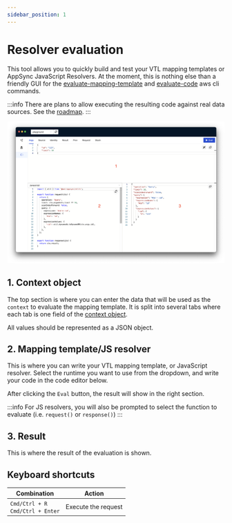 ```yaml
---
sidebar_position: 1
---
```


# Resolver evaluation

This tool allows you to quickly build and test your VTL mapping templates or AppSync JavaScript Resolvers. At the moment, this is nothing else than a friendly GUI for the [evaluate-mapping-template](https://docs.aws.amazon.com/cli/latest/reference/appsync/evaluate-mapping-template.html) and [evaluate-code](https://docs.aws.amazon.com/cli/latest/reference/appsync/evaluate-code.html) aws cli commands.

:::info
There are plans to allow executing the resulting code against real data sources. See the [roadmap](https://github.com/orgs/graphboltdev/projects/1/views/1?filterQuery=mapping&pane=issue&itemId=11954302).
:::


![Mapping template evaluation](./img/evaluation.png)

## 1. Context object

The top section is where you can enter the data that will be used as the `context` to evaluate the mapping template. It is split into several tabs where each tab is one field of the [context object](https://docs.aws.amazon.com/appsync/latest/devguide/resolver-context-reference-js.html).

All values should be represented as a JSON object.


## 2. Mapping template/JS resolver

This is where you can write your VTL mapping template, or JavaScript resolver. 
Select the runtime you want to use from the dropdown, and write your code in the code editor below. 


After clicking the `Eval` button, the result will show in the right section.

:::info
For JS resolvers, you will also be prompted to select the function to evaluate (i.e. `request()` or `response()`)
:::

## 3. Result

This is where the result of the evaluation is shown.

## Keyboard shortcuts

| Combination | Action |
| -- | -- |
| `Cmd/Ctrl + R`<br/>`Cmd/Ctrl + Enter` | Execute the request |
